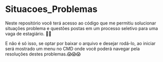 # Situacoes_Problemas

Neste repositório você terá acesso ao código que me permitiu solucionar situações problema e questões postas em um processo seletivo para uma vaga de estagiário. 👀🧠

E não é só isso, se optar por baixar o arquivo e desejar rodá-lo, ao iniciar será mostrado um menu no CMD onde você poderá navegar pela resoluções destes problemas.😱😱😱
